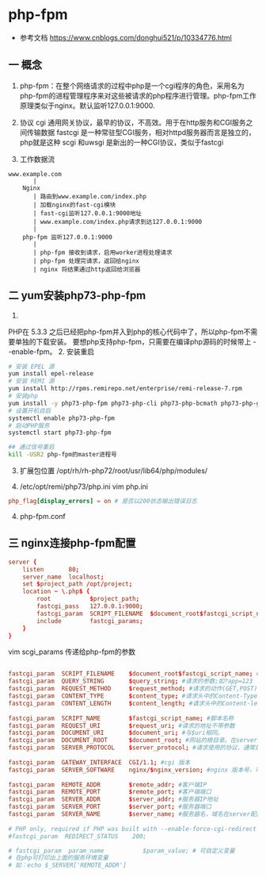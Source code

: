 # php-fpm
- 参考文档 https://www.cnblogs.com/donghui521/p/10334776.html
## 一 概念
1. php-fpm：在整个网络请求的过程中php是一个cgi程序的角色，采用名为php-fpm的进程管理程序来对这些被请求的php程序进行管理。php-fpm工作原理类似于nginx。默认监听127.0.0.1:9000.

2. 协议
cgi 通用网关协议，最早的协议，不高效。用于在http服务和CGI服务之间传输数据
fastcgi 是一种常驻型CGI服务，相对httpd服务器而言是独立的，php就是这种
scgi 和uwsgi 是新出的一种CGI协议，类似于fastcgi

3. 工作数据流
```
www.example.com        
       |
    Nginx             
       | 路由到www.example.com/index.php
       | 加载nginx的fast-cgi模块                 
       | fast-cgi监听127.0.0.1:9000地址          
       | www.example.com/index.php请求到达127.0.0.1:9000
       |
    php-fpm 监听127.0.0.1:9000
       |
       | php-fpm 接收到请求，启用worker进程处理请求        
       | php-fpm 处理完请求，返回给nginx        
       | nginx 将结果通过http返回给浏览器
```
## 二 yum安装php73-php-fpm
1. 
PHP在 5.3.3 之后已经把php-fpm并入到php的核心代码中了，所以php-fpm不需要单独的下载安装。
要想php支持php-fpm，只需要在编译php源码的时候带上 --enable-fpm。
2. 安装重启
```bash
# 安装 EPEL 源
yum install epel-release
# 安装 REMI 源
yum install http://rpms.remirepo.net/enterprise/remi-release-7.rpm
# 安装php
yum install -y php73-php-fpm php73-php-cli php73-php-bcmath php73-php-gd php73-php-json php73-php-mbstring php73-php-mcrypt php73-php-mysqlnd php73-php-opcache php73-php-pdo php73-php-pecl-crypto php73-php-pecl-mcrypt php73-php-pecl-geoip php73-php-recode php73-php-snmp php73-php-soap php73-php-xml php73-php-ldap
# 设置开机自启
systemctl enable php73-php-fpm
# 启动PHP服务
systemctl start php73-php-fpm

## 通过信号重启
kill -USR2 php-fpm的master进程号 
```
3. 扩展包位置
/opt/rh/rh-php72/root/usr/lib64/php/modules/

3. /etc/opt/remi/php73/php.ini
vim php.ini
```conf  php.ini
php_flag[display_errors] = on # 是否以200状态输出错误日志
```
4. php-fpm.conf
## 三 nginx连接php-fpm配置
```conf
server { 
    listen       80; 
    server_name  localhost; 
    set $project_path /opt/project;
    location ~ \.php$ { 
        root           $project_path; 
        fastcgi_pass   127.0.0.1:9000; 
        fastcgi_param  SCRIPT_FILENAME  $document_root$fastcgi_script_name;  # fastcgi寻找文件的路径
        include        fastcgi_params; 
    } 
}
```
vim scgi_params 传递给php-fpm的参数
```conf 

fastcgi_param  SCRIPT_FILENAME    $document_root$fastcgi_script_name; #脚本文件请求的路径
fastcgi_param  QUERY_STRING       $query_string; #请求的参数;如?app=123
fastcgi_param  REQUEST_METHOD     $request_method; #请求的动作(GET,POST)
fastcgi_param  CONTENT_TYPE       $content_type; #请求头中的Content-Type字段
fastcgi_param  CONTENT_LENGTH     $content_length; #请求头中的Content-length字段。
 
fastcgi_param  SCRIPT_NAME        $fastcgi_script_name; #脚本名称 
fastcgi_param  REQUEST_URI        $request_uri; #请求的地址不带参数
fastcgi_param  DOCUMENT_URI       $document_uri; #与$uri相同。 
fastcgi_param  DOCUMENT_ROOT      $document_root; #网站的根目录。在server配置中root指令中指定的值 
fastcgi_param  SERVER_PROTOCOL    $server_protocol; #请求使用的协议，通常是HTTP/1.0或HTTP/1.1。  
 
fastcgi_param  GATEWAY_INTERFACE  CGI/1.1; #cgi 版本
fastcgi_param  SERVER_SOFTWARE    nginx/$nginx_version; #nginx 版本号，可修改、隐藏
 
fastcgi_param  REMOTE_ADDR        $remote_addr; #客户端IP
fastcgi_param  REMOTE_PORT        $remote_port; #客户端端口
fastcgi_param  SERVER_ADDR        $server_addr; #服务器IP地址
fastcgi_param  SERVER_PORT        $server_port; #服务器端口
fastcgi_param  SERVER_NAME        $server_name; #服务器名，域名在server配置中指定的server_name
 
# PHP only, required if PHP was built with --enable-force-cgi-redirect
#fastcgi_param  REDIRECT_STATUS    200;

# fastcgi_param  param_name           $param_value; # 可自定义变量
# 在php可打印出上面的服务环境变量
# 如：echo $_SERVER['REMOTE_ADDR']

```